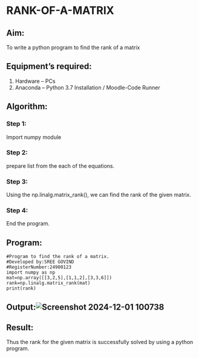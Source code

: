 # RANK-OF-A-MATRIX
## Aim:
To write a python program to find the rank of a matrix
## Equipment’s required:
1. 	Hardware – PCs
2. 	Anaconda – Python 3.7 Installation / Moodle-Code Runner
## Algorithm:
### Step 1: 
Import numpy module 

### Step 2: 
prepare list from the each of the equations.

### Step 3: 
Using the np.linalg.matrix_rank(), we can find the rank of the given matrix.
### Step 4:
End the program.
## Program:
```
#Program to find the rank of a matrix.
#Developed by:SREE GOVIND
#RegisterNumber:24900123
import numpy as np
mat=np.array([[3,2,5],[1,1,2],[3,3,6]])
rank=np.linalg.matrix_rank(mat)
print(rank)
```
## Output:![Screenshot 2024-12-01 100738](https://github.com/user-attachments/assets/42857fa6-35cd-4cee-bffc-8e7707c7f66c)

## Result:
Thus the rank for the given matrix is successfully solved by  using a python program.

